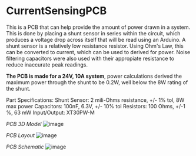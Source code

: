 # CurrentSensingPCB

This is a PCB that can help provide the amount of power drawn in a system. This is done by placing a shunt sensor in series within the circuit, which produces a voltage drop across itself that will be read using an Arduino. A shunt sensor is a relatively low resistance resistor. Using Ohm's Law, this can be converted to current, which can be used to derived for power. Noise filtering capacitors were also used with their appropiate resistance to reduce inaccurate peak readings.

**The PCB is made for a 24V, 10A system**, power calculations derived the maximum power through the shunt to be 0.2W, well below the 8W rating of the shunt.

Part Specifications:
Shunt Sensor: 2 mili-Ohms resistance, +/- 1% tol, 8W max power
Capacitors: 100nF, 6.3V, +/- 10% tol
Resistors: 100 Ohms, +/-1 %, 63 mW
Input/Output: XT30PW-M

_PCB 3D Model_
![image](https://user-images.githubusercontent.com/128961461/229329821-7d23fa43-fc2b-45ac-9776-c19e468725f8.png)

_PCB Layout_
![image](https://user-images.githubusercontent.com/128961461/229329842-6afc7c78-8525-42e2-9769-8c50666a0aaa.png)

_PCB Schematic_
![image](https://user-images.githubusercontent.com/128961461/229329938-6d1978a1-4e53-48d7-bb81-7ddb1cc4ee85.png)



